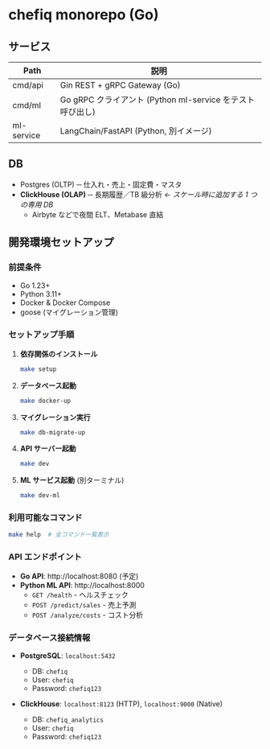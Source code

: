 # chefiq monorepo (Go)

## サービス
| Path       | 説明 |
|------------|------|
| cmd/api    | Gin REST + gRPC Gateway (Go) |
| cmd/ml     | Go gRPC クライアント (Python ml-service をテスト呼び出し) |
| ml-service | LangChain/FastAPI (Python, 別イメージ) |

## DB
* Postgres (OLTP) ─ 仕入れ・売上・固定費・マスタ
* **ClickHouse (OLAP)** ─ 長期履歴／TB 級分析 *← スケール時に追加する 1 つの専用 DB*
  * Airbyte などで夜間 ELT、Metabase 直結

## 開発環境セットアップ

### 前提条件
- Go 1.23+
- Python 3.11+
- Docker & Docker Compose
- goose (マイグレーション管理)

### セットアップ手順

1. **依存関係のインストール**
   ```bash
   make setup
   ```

2. **データベース起動**
   ```bash
   make docker-up
   ```

3. **マイグレーション実行**
   ```bash
   make db-migrate-up
   ```

4. **API サーバー起動**
   ```bash
   make dev
   ```

5. **ML サービス起動** (別ターミナル)
   ```bash
   make dev-ml
   ```

### 利用可能なコマンド

```bash
make help  # 全コマンド一覧表示
```

### API エンドポイント

- **Go API**: http://localhost:8080 (予定)
- **Python ML API**: http://localhost:8000
  - `GET /health` - ヘルスチェック
  - `POST /predict/sales` - 売上予測
  - `POST /analyze/costs` - コスト分析

### データベース接続情報

- **PostgreSQL**: `localhost:5432`
  - DB: `chefiq`
  - User: `chefiq`
  - Password: `chefiq123`

- **ClickHouse**: `localhost:8123` (HTTP), `localhost:9000` (Native)
  - DB: `chefiq_analytics`
  - User: `chefiq`
  - Password: `chefiq123`
